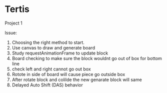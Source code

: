 # Tertis
Project 1


Issue:
1. Choosing the right method to start.
2. Use canvas to draw and generate board
3. Study requestAnimationFrame to update block
4. Board checking to make sure the block wouldnt go out of box for bottom line
5. check left and right cannot go out box
6. Rotote in side of board will cause piece go outside box
7. After rotate block and colilde the new genarate block will same
8. Delayed Auto Shift (DAS) behavior